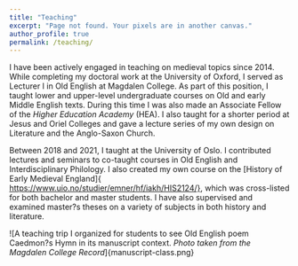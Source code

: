 ```yaml
---
title: "Teaching"
excerpt: "Page not found. Your pixels are in another canvas."
author_profile: true
permalink: /teaching/
---
```


I have been actively engaged in teaching on medieval topics since 2014. While completing my doctoral work at the University of Oxford, I served as Lecturer I in Old English at Magdalen College.  As part of this position, I taught lower and upper-level undergraduate courses on Old and early Middle English texts. During this time I was also made an Associate Fellow of the *Higher Education Academy* (HEA). I also taught for a shorter period at Jesus and Oriel Colleges and gave a lecture series of my own design on Literature and the Anglo-Saxon Church.Between 2018 and 2021, I taught at the University of Oslo. I contributed lectures and seminars to co-taught courses in Old English and Interdisciplinary Philology. I also created my own course on the [History of Early Medieval England]{ https://www.uio.no/studier/emner/hf/iakh/HIS2124/}, which was cross-listed for both bachelor and master students.  I have also supervised and examined master?s theses on a variety of subjects in both history and literature.![A teaching trip I organized for students to see Old English poem Caedmon?s Hymn in its manuscript context. *Photo taken from the Magdalen College Record*]{manuscript-class.png}